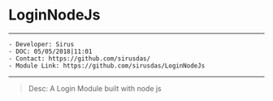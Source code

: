 # LoginNodeJs
--------------
    - Developer: Sirus
    - DOC: 05/05/2018|11:01
    - Contact: https://github.com/sirusdas/
    - Module Link: https://github.com/sirusdas/LoginNodeJs
-------------------------
> Desc:
    A Login Module built with node js
